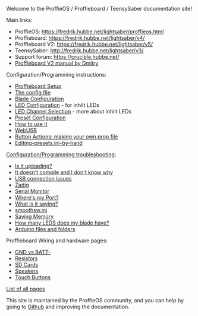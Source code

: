 Welcome to the ProffieOS / Proffieboard / TeensySaber documentation site!

Main links:
* ProffieOS: https://fredrik.hubbe.net/lightsaber/proffieos.html
* Proffieboard: https://fredrik.hubbe.net/lightsaber/v4/
* Proffieboard V2: https://fredrik.hubbe.net/lightsaber/v5/
* TeensySaber: http://fredrik.hubbe.net/lightsaber/v3/
* Support forum: https://crucible.hubbe.net/
* [Proffieboard V2 manual by Dmitry](https://drive.google.com/file/d/1vn9vRk-CNZSUHL4xm_hHwS6UgkfKXdO2/view)

Configuration/Programming instructions:
* [Proffieboard Setup](proffieboard-setup.md)
* [The config file](config/the-config-file.md)
* [Blade Configuration](config/blades/blade-configuration.md)
* [LED Configuration](config/blades/led-configuration.md) - for inhilt LEDs
* [LED Channel Selection](config/blades/led-channel-selection.md) - more about inhilt LEDs
* [Preset Configuration](config/preset-configuration.md)
* [How to use it](howto/how-to-use-it.md)
* [WebUSB](webusb.md)
* [Button Actions: making your own prop file](howto/making-your-own-prop-file.md)
* [Editing-presets.ini-by-hand](howto/editing-presets.ini-by-hand.md)

[Configuration/Programming troubleshooting](troubleshooting/):
* [Is it uploading?](troubleshooting/is-it-uploading.md)
* [It doesn't compile and I don't know why](troubleshooting/it-doesn't-compile-and-i-don't-know-why.md)
* [USB connection issues](troubleshooting/usb-connection-issues.md)
* [Zadig](zadig.md)
* [Serial Monitor](serial-monitor.md)
* [Where's my Port?](troubleshooting/wheres-my-port.md)
* [What is it saying?](troubleshooting/what-is-it-saying.md)
* [smoothsw.ini](smoothsw.ini.md)
* [Saving Memory](saving-memory.md)
* [How many LEDS does my blade have?](howto/how-many-leds-does-my-blade-have.md)
* [Arduino files and folders](troubleshooting/files-and-folder-structure.html)

Proffieboard Wiring and hardware pages:
* [GND vs BATT-](hardware/gnd-vs-batt.md)
* [Resistors](hardware/resistors.md)
* [SD Cards](hardware/sd-cards.md)
* [Speakers](hardware/speakers.md)
* [Touch Buttons](hardware/touch-buttons.md)

[List of all pages](all_pages.md)

This site is maintained by the ProffieOS community, and you can help by
going to [Github](https://github.com/profezzorn/ProffieOSDocs) and improving
the documentation.

